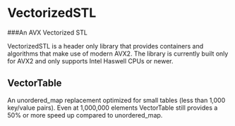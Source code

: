# VectorizedSTL
###An AVX Vectorized STL

VectorizedSTL is a header only library that provides containers and algorithms that make use of modern AVX2. The library is currently built only for AVX2 and only supports Intel Haswell CPUs or newer.

## VectorTable
An unordered_map replacement optimized for small tables (less than 1,000 key/value pairs). Even at 1,000,000 elements VectorTable still provides a 50% or more speed up compared to unordered_map.

